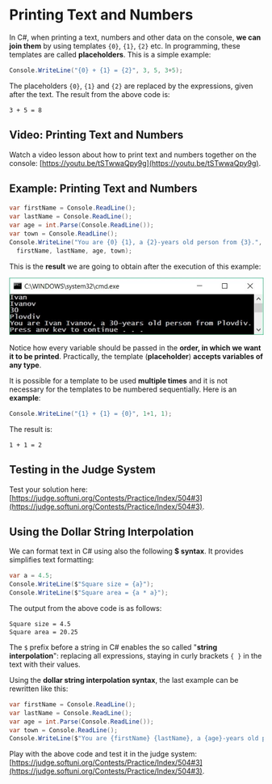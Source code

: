 # Printing Text and Numbers

In C#, when printing a text, numbers and other data on the console, **we can join them** by using templates `{0}`, `{1}`, `{2}` etc. In programming, these templates are called **placeholders**. This is a simple example:

```csharp
Console.WriteLine("{0} + {1} = {2}", 3, 5, 3+5);
```

The placeholders `{0}`, `{1}` and `{2}` are replaced by the expressions, given after the text. The result from the above code is:

```
3 + 5 = 8
```

## Video: Printing Text and Numbers

Watch a video lesson about how to print text and numbers together on the console: [https://youtu.be/tSTwwaQpy9g](https://youtu.be/tSTwwaQpy9g).

## Example: Printing Text and Numbers

```csharp
var firstName = Console.ReadLine();
var lastName = Console.ReadLine();
var age = int.Parse(Console.ReadLine());
var town = Console.ReadLine();
Console.WriteLine("You are {0} {1}, a {2}-years old person from {3}.",
  firstName, lastName, age, town);
```

This is the **result** we are going to obtain after the execution of this example:

![](../../../assets/chapter-2-images/00.Placeholders-01.jpg)

Notice how every variable should be passed in the **order, in which we want it to be printed**. Practically, the template (**placeholder**) **accepts variables of any type**.

It is possible for a template to be used **multiple times** and it is not necessary for the templates to be numbered sequentially. Here is an **example**:

```csharp
Console.WriteLine("{1} + {1} = {0}", 1+1, 1);
```

The result is:

```
1 + 1 = 2
```

## Testing in the Judge System

Test your solution here: [https://judge.softuni.org/Contests/Practice/Index/504#3](https://judge.softuni.org/Contests/Practice/Index/504#3).

## Using the Dollar String Interpolation

We can format text in C# using also the following **$ syntax**. It provides simplifies text formatting:

```csharp
var a = 4.5;
Console.WriteLine($"Square size = {a}");
Console.WriteLine($"Square area = {a * a}");
```

The output from the above code is as follows:

```
Square size = 4.5
Square area = 20.25
```

The `$` prefix before a string in C# enables the so called "**string interpolation**": replacing all expressions, staying in curly brackets `{ }` in the text with their values.

Using the **dollar string interpolation syntax**, the last example can be rewritten like this:

```csharp
var firstName = Console.ReadLine();
var lastName = Console.ReadLine();
var age = int.Parse(Console.ReadLine());
var town = Console.ReadLine();
Console.WriteLine($"You are {firstName} {lastName}, a {age}-years old person from {town}.");
```

Play with the above code and test it in the judge system: [https://judge.softuni.org/Contests/Practice/Index/504#3](https://judge.softuni.org/Contests/Practice/Index/504#3).
